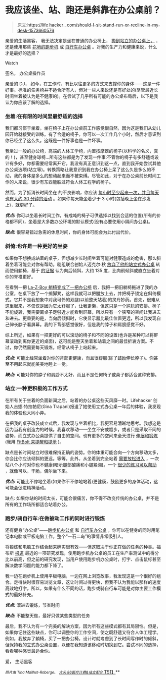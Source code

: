 # 我应该坐、站、跑还是斜靠在办公桌前？

> 原文:[https://life hacker . com/should-I-sit-stand-run-or-recline-in-my-desk-1573660576](https://lifehacker.com/should-i-sit-stand-run-or-recline-at-my-desk-1573660576)

亲爱的生活黑客，
我无法决定是坐在普通的办公椅上， [搬到站立的办公桌上，](https://lifehacker.com/why-and-how-i-switched-to-a-standing-desk-5735528) ，还是使用那些 [花哨的跑步机](http://lifehacker.com/a-beginners-guide-to-setting-up-a-treadmill-desk-5729625) 或 [自行车办公桌](http://lifehacker.com/the-deskcycle-is-a-space-saving-exercise-bike-that-fits-1481312726) 。对我的生产力和健康来说，什么才是最好的选择？

Watch

签名，
办公桌操作员

亲爱的 DJ，
如今，在工作时，有比以往更多的方式来支撑你的身体——这是一件好事。标准的任务椅并不适合所有人，但对一些人来说还是有好处的(尽管最近长时间坐着被认为是不健康的)。在尝试了几乎所有可能的办公桌布局后，以下是我认为你应该了解的选择。

### 坐着:在有限的时间里最舒适的选择

我们都习惯于坐着，坐在椅子上在办公桌前工作感觉很自然，因为这是我们从幼儿园开始就接受的训练。有了合适的椅子，你可以一次工作几个小时，然后才意识到你已经坐了这么久。这既是一件好事也是一件坏事。

我坐过一般的办公椅，高端的人体工学椅，内置按摩器的椅子(以科学的名义，真的！)，甚至健身球椅...所有这些都是为了发现一件事:不管你的椅子有多舒适或设计有多好，你都需要经常离开它。我没有真正意识到这一点，直到我开始尝试其他办公桌选项(站立等)。转换策略让我意识到我在办公椅上呆了这么久是多么的不动，我的身体是多么的想动起来而不被束缚。尽管如此，对于在办公桌前长时间工作的人来说，很少有东西能胜过符合人体工程学的椅子。

然而，为了抵消长时间坐在 的不良影响，你应该 [每小时至少起来一次，并且每天也有大约 30 分钟的活动](http://lifehacker.com/how-sitting-all-day-is-damaging-your-body-and-how-you-c-5879536) 。如果你每天能坐着少于 3 小时(包括晚上坐在沙发上)，就更好了。

***优点:*** 你可以坐着长时间工作，有成吨的椅子可供选择以找到合适的位置(所有的价格都不同)，坐着是大多数办公环境的默认模式(没有必要使用小隔间办公桌)。

***缺点:*** 很容易错过急需的休息时间，你的身体可能会为此付出代价。

### 斜倚:也许是一种更好的坐姿

如果你不想换成站着的桌子，但想减少长时间坐着可能对健康造成的危害，那么斜着坐着可能会对你有帮助。剧组联合创始人迈克尔·秋 [放弃了他的站立式办公桌](https://lifehacker.com/why-i-killed-my-standing-desk-and-what-i-do-instead-1565554537) 转而使用躺椅，基于 [的证据](http://news.bbc.co.uk/2/hi/6187080.stm) 认为向后倾斜，大约 135 度，比向前倾斜或直立坐着对你的脊椎更好。

在看到一把 [La-Z-Boy 躺椅变成了一把办公椅](http://lifehacker.com/turn-a-la-z-boy-recliner-into-the-ultimate-desk-chair-1566572861) 后，我把一把旧躺椅拖进了我的办公室，在桌下放了一个搁脚凳，这样我就可以把腿放上去，并把椅子锁定在斜倚模式。它并不是我想象中对我可怜的双腿(以前整天站着)的灵丹妙药。首先，很难从这里起来，不仅仅是因为它太舒服了，让我更懒，但这只是一个尴尬的安排。椅子不能旋转，我需要离桌子足够近才能看到屏幕，所以只有一个狭窄的空间让我进去和进去。更重要的是，当向后倾斜时，它使显示器比最佳位置更远，所以我发现自己伸长脖子看屏幕。我的下背部感觉很好，但是我的脖子和肩膀感觉不好。

综上所述，如果有一把更好的可以滚动的椅子和不同的设置(也许是某种可以将屏幕滚动到离你更近的桌面)，这可能是整天坐着和站着之间的最佳折衷方案。不过，你仍然需要每天锻炼，经常从椅子上站起来。

***优点:*** 可能比经常坐着对你的背部更健康，而且很舒服(除了鼓励伸长脖子)。你甚至不用起床就能美美地睡上一觉。

***缺点:*** 可能对你的脖子和肩膀不太好，而且不是任何椅子或桌子都适合这种安排。

### 站立:一种更积极的工作方式

在所有关于坐着的负面新闻之后，站着的办公桌这些天风靡一时。Lifehacker 创始人吉娜·特拉帕尼(Gina Trapani)报道了她使用立式办公桌一年后的体验，我发现我的体验也大同小异。

在把我的桌子改装成立式后，我发现与坐着相比，我更容易清晰地思考。我想这是因为当我有创造力的时候，我喜欢移动——坐立不安或踱步，或者只是采取不同的姿势，而立式办公桌提供了自由的空间。也有更多的空间来全天进行 [伸展和锻炼](https://lifehacker.com/practice-these-yoga-moves-at-your-standing-desk-814474307) (我用 [FitBolt 来提醒和提示](http://lifehacker.com/fitbolt-keeps-you-healthy-at-your-desk-with-fitness-rem-1468266423) )。

缺点是长时间站立时很难保持正确的姿势。你的体重可能会向一个方向移动太多，你会比你应该倾斜的更远，等等。此外，从坐着到完全站着 [需要放松进入](http://lifehacker.com/how-to-ease-into-a-standing-desk-routine-5954446) ，一次站八个小时对你也不健康(暗示腿部酸痛和小腿紧绷)。一个 [很少的练习可以帮助](http://lifehacker.com/take-the-pain-out-of-standing-all-day-with-these-simple-1482600741) ，就像可以，干脆，偶尔坐下来。

***优点:*** 可能比不停地坐着(如果你不不停地站着)更健康，鼓励更多的身体活动，这可能会促进精神活动。

缺点: 如果你站的时间太长，可能会很痛苦，你不得不改变传统的办公桌，并不是所有的工作场所都适合站着办公。

### 跑步/骑自行车:在做被动工作的同时进行锻炼

还有健身“办公桌”——[跑步机办公桌](http://lifehacker.com/this-diy-treadmill-desk-helps-you-stay-fit-while-you-wo-536497991) 和 [自行车办公桌](http://lifehacker.com/the-fitdesk-is-a-space-saving-apartment-friendly-exerc-5877802) ，你可以在健身的同时用笔记本电脑或平板电脑工作。整个“一石二鸟”的事情非常吸引人。

将锻炼和电脑工作结合起来确实很有效——但这取决于你正在做的任务的种类。福布斯 [报道](http://www.forbes.com/sites/susanadams/2014/03/11/new-study-treadmill-desks-boost-productivity/) 最近的一项研究发现，使用跑步机办公桌的员工在生产率测试中的得分比以前高，但之前的研究发现，当用户使用跑步机办公桌时，打字、点击鼠标甚至解决数学问题的能力都下降了。

我一边在跑步机上使用平板电脑，一边在网上浏览故事，我发现这是一个很好的组合。走得快时很容易浏览文章，这让时间过得更快，但我不认为我能以那样的速度高效地打字。所以，如果有什么不同的话，跑步或骑自行车可能是对你主要工作模式的最好补充。

***优点:*** 溜进去锻炼，节省时间

***缺点:*** 不能整天做，最好只做某些类型的任务

最后，我不认为有一个完美的解决方案，因为所有这些模式都有其局限性。但是，如果你记住这些缺点，你可以调整你的工作空间，使之既舒适又符合人体工程学。例如，我放弃了躺椅，买了一把办公椅，设计时就考虑到了长时间写作时的倾斜，但保持我的立式办公桌设置，以便在我知道该移动时切换到它。尝试不同的选择，看看哪种感觉最适合你。

爱，
生活黑客

<small>*照片由 Tina Mailhot-Roberge、*</small> [<small>*大头 86*</small>](https://www.flickr.com/photos/bludgeoner86/3183746707/sizes/z/)<small></small>*[<small>*医疗计费&*</small>](http://www.medicalbillingandcoding.org/sitting-kills/)<small></small>*[<small>*站立配合*</small> T51】](http://standingfit.com/exercise-at-work-standing-fit/)**